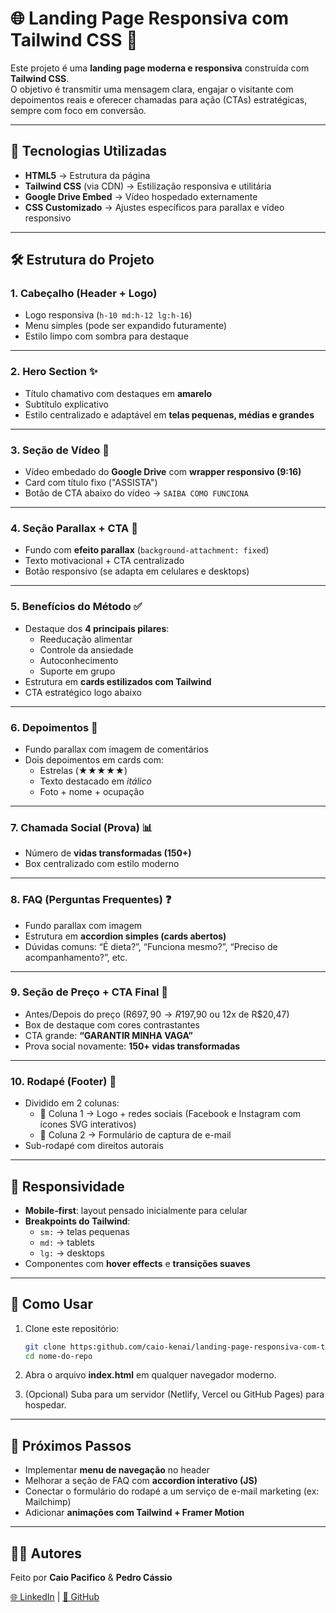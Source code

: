 # 🌐 Landing Page Responsiva com Tailwind CSS 🎨

Este projeto é uma **landing page moderna e responsiva** construída com **Tailwind CSS**.  
O objetivo é transmitir uma mensagem clara, engajar o visitante com depoimentos reais e oferecer chamadas para ação (CTAs) estratégicas, sempre com foco em conversão.  

---

## 📌 Tecnologias Utilizadas  

- **HTML5** → Estrutura da página  
- **Tailwind CSS** (via CDN) → Estilização responsiva e utilitária  
- **Google Drive Embed** → Vídeo hospedado externamente  
- **CSS Customizado** → Ajustes específicos para parallax e vídeo responsivo  

---

## 🛠️ Estrutura do Projeto  

### 1. **Cabeçalho (Header + Logo)**  
- Logo responsiva (`h-10 md:h-12 lg:h-16`)  
- Menu simples (pode ser expandido futuramente)  
- Estilo limpo com sombra para destaque  

---

### 2. **Hero Section** ✨  
- Título chamativo com destaques em **amarelo**  
- Subtítulo explicativo  
- Estilo centralizado e adaptável em **telas pequenas, médias e grandes**  

---

### 3. **Seção de Vídeo** 🎥  
- Vídeo embedado do **Google Drive** com **wrapper responsivo (9:16)**  
- Card com título fixo ("ASSISTA")  
- Botão de CTA abaixo do vídeo → `SAIBA COMO FUNCIONA`  

---

### 4. **Seção Parallax + CTA** 🌄  
- Fundo com **efeito parallax** (`background-attachment: fixed`)  
- Texto motivacional + CTA centralizado  
- Botão responsivo (se adapta em celulares e desktops)  

---

### 5. **Benefícios do Método** ✅  
- Destaque dos **4 principais pilares**:  
  - Reeducação alimentar  
  - Controle da ansiedade  
  - Autoconhecimento  
  - Suporte em grupo  
- Estrutura em **cards estilizados com Tailwind**  
- CTA estratégico logo abaixo  

---

### 6. **Depoimentos** 💬  
- Fundo parallax com imagem de comentários  
- Dois depoimentos em cards com:  
  - Estrelas (★★★★★)  
  - Texto destacado em *itálico*  
  - Foto + nome + ocupação  

---

### 7. **Chamada Social (Prova)** 📊  
- Número de **vidas transformadas (150+)**  
- Box centralizado com estilo moderno  

---

### 8. **FAQ (Perguntas Frequentes)** ❓  
- Fundo parallax com imagem  
- Estrutura em **accordion simples (cards abertos)**  
- Dúvidas comuns: “É dieta?”, “Funciona mesmo?”, “Preciso de acompanhamento?”, etc.  

---

### 9. **Seção de Preço + CTA Final** 💸  
- Antes/Depois do preço (R$697,90 → R$197,90 ou 12x de R$20,47)  
- Box de destaque com cores contrastantes  
- CTA grande: **“GARANTIR MINHA VAGA”**  
- Prova social novamente: **150+ vidas transformadas**  

---

### 10. **Rodapé (Footer)** 🦶  
- Dividido em 2 colunas:  
  - 📌 Coluna 1 → Logo + redes sociais (Facebook e Instagram com ícones SVG interativos)  
  - 📩 Coluna 2 → Formulário de captura de e-mail  
- Sub-rodapé com direitos autorais  

---

## 📱 Responsividade  

- **Mobile-first**: layout pensado inicialmente para celular  
- **Breakpoints do Tailwind**:  
  - `sm:` → telas pequenas  
  - `md:` → tablets  
  - `lg:` → desktops  
- Componentes com **hover effects** e **transições suaves**  

---

## 🚀 Como Usar  

1. Clone este repositório:  
   ```bash
   git clone https:github.com/caio-kenai/landing-page-responsiva-com-tailwindcss.git
   cd nome-do-repo
   ```

2. Abra o arquivo **index.html** em qualquer navegador moderno.  

3. (Opcional) Suba para um servidor (Netlify, Vercel ou GitHub Pages) para hospedar.  

---

## 🎯 Próximos Passos  

- Implementar **menu de navegação** no header  
- Melhorar a seção de FAQ com **accordion interativo (JS)**  
- Conectar o formulário do rodapé a um serviço de e-mail marketing (ex: Mailchimp)  
- Adicionar **animações com Tailwind + Framer Motion**  

---

## 👨‍💻 Autores  

Feito por **Caio Pacifico** & **Pedro Cássio**

[🌐 LinkedIn](https://www.linkedin.com/in/caio-oliveira-pacifico-a6042b246) | [🐙 GitHub](https://github.com/caio-kenai)
